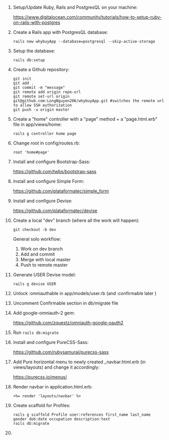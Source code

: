 1. Setup/Update Ruby, Rails and PostgresQL on your machine:

    https://www.digitalocean.com/community/tutorials/how-to-setup-ruby-on-rails-with-postgres
2. Create a Rails app with PostgresQL database:
    ```
    rails new whybuyApp --database=postgresql --skip-active-storage
    ```
3. Setup the database:
    ```
    rails db:setup
    ```
4. Create a Github repository:
    ```
    git init
    git add .
    git commit -m "message"
    git remote add origin repo-url
    git remote set-url origin git@github.com:LongNguyen206/whybuyApp.git #switches the remote url to allow SSH authorization
    git push -u origin master
    ```
5. Create a "home" controller with a "page" method + a "page.html.erb" file in app/views/home:
    ```
    rails g controller home page
    ```
6. Change root in config/routes.rb:
    ```
    root 'home#page'
    ```
7. Install and configure Bootstrap-Sass:

    https://github.com/twbs/bootstrap-sass
8. Install and configure Simple Form:

    https://github.com/plataformatec/simple_form
9. Install and configure Devise:
    
    https://github.com/plataformatec/devise
10. Create a local "dev" branch (where all the work will happen):
    ```
    git checkout -b dev
    ```
    General solo workflow:
    1. Work on dev branch
    2. Add and commit
    3. Merge with local master
    4. Push to remote master
11. Generate USER Devise model:
    ```
    rails g devise USER
    ```
12. Unlock :omniauthable in app/models/user.rb (and :confirmable later )
13. Uncomment Confirmable section in db/migrate file
14. Add google-omniauth-2 gem:

    https://github.com/zquestz/omniauth-google-oauth2
15. Run `rails db:migrate`
16. Install and configure PureCSS-Sass:

    https://github.com/rubysamurai/purecss-sass
17. Add Pure horizontal menu to newly created _navbar.html.erb (in views/layouts) and change it accordingly:

    https://purecss.io/menus/
18. Render navbar in application.html.erb:
    ```
    <%= render 'layouts/navbar' %>
    ```
19. Create scaffold for Profiles:
    ```
    rails g scaffold Profile user:references first_name last_name gender dob:date occupation description:text
    rails db:migrate
    ```
20.
